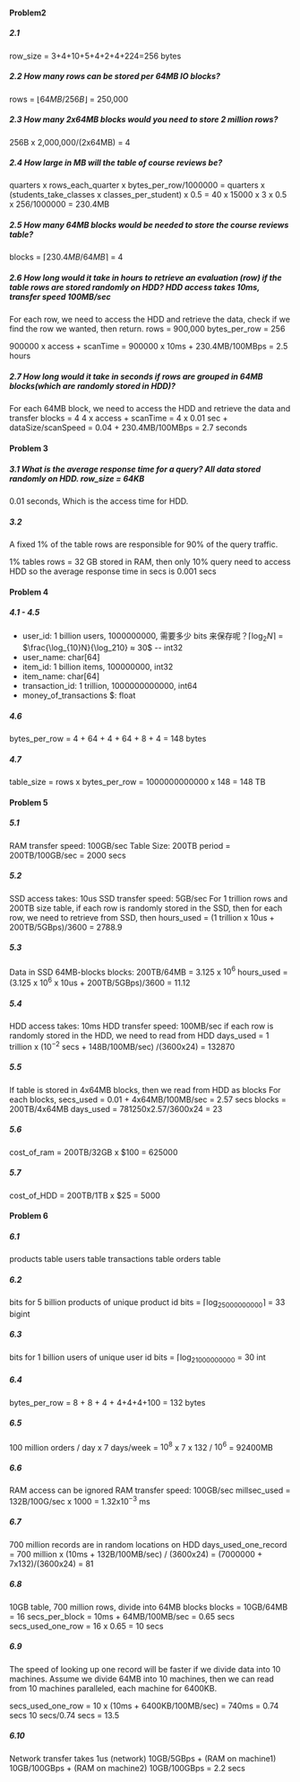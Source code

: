 #### Problem2
##### 2.1
row_size = 3+4+10+5+4+2+4+224=256 bytes
##### 2.2 How many rows can be stored per 64MB IO blocks?
rows = $\lfloor{64MB / 256B}\rfloor$ = 250,000
##### 2.3 How many 2x64MB blocks would you need to store 2 million rows?
256B x 2,000,000/(2x64MB) = 4
##### 2.4 How large in MB will the table of course reviews be?
quarters x rows_each_quarter x bytes_per_row/1000000 = quarters x (students_take_classes x classes_per_student) x 0.5
		= 40 x 15000 x 3 x 0.5 x 256/1000000 = 230.4MB
##### 2.5 How many 64MB blocks would be needed to store the course reviews table?
blocks = $\lceil230.4MB/64MB\rceil$ = 4
##### 2.6 How long would it take in hours to retrieve an evaluation (row) if the table rows are stored randomly on HDD? HDD access takes 10ms, transfer speed 100MB/sec
For each row, we need to access the HDD and retrieve the data, check if we find the row we wanted, then return. 
rows = 900,000
bytes_per_row = 256

900000 x access + scanTime = 900000 x 10ms + 230.4MB/100MBps = 2.5 hours
##### 2.7 How long would it take in seconds if rows are grouped in 64MB blocks(which are randomly stored in HDD)?
For each 64MB block, we need to access the HDD and retrieve the data and transfer
blocks = 4
4 x access + scanTime = 4 x 0.01 sec + dataSize/scanSpeed = 0.04 + 230.4MB/100MBps = 2.7 seconds

#### Problem 3
##### 3.1 What is the average response time for a query? All data stored randomly on HDD. row_size = 64KB
0.01 seconds, Which is the access time for HDD.


##### 3.2
A fixed 1% of the table rows are responsible for 90% of the query traffic.

1% tables rows = 32 GB stored in RAM, then only 10% query need to access HDD
so the average response time in secs is 0.001 secs
#### Problem 4
##### 4.1 - 4.5
- user_id: 1 billion users, 1000000000, 需要多少 bits 来保存呢？$\lceil\log_2N\rceil$ = $\frac{\log_{10}N}{\log_210} ≈ 30$  -- int32
- user_name: char[64]
- item_id: 1 billion items, 100000000, int32
- item_name: char[64]
- transaction_id: 1 trillion, 1000000000000, int64
- money_of_transactions $: float
##### 4.6
bytes_per_row = 4 + 64 + 4 + 64 + 8 + 4 = 148 bytes
##### 4.7 
table_size = rows x bytes_per_row = 1000000000000 x 148 = 148 TB
#### Problem 5
##### 5.1
RAM transfer speed: 100GB/sec
Table Size: 200TB
period = 200TB/100GB/sec = 2000 secs
##### 5.2
SSD access takes: 10us
SSD transfer speed: 5GB/sec
For 1 trillion rows and 200TB size table, 
if each row is randomly stored in the SSD, then for each row, we need to retrieve from SSD, then
hours_used = (1 trillion x 10us + 200TB/5GBps)/3600 = 2788.9
##### 5.3
Data in SSD 64MB-blocks
blocks: 200TB/64MB = 3.125 x $10^6$
hours_used = (3.125 x $10^6$ x 10us + 200TB/5GBps)/3600  = 11.12
##### 5.4
HDD access takes: 10ms
HDD transfer speed: 100MB/sec
if each row is randomly stored in the HDD, we need to read from HDD
days_used = 1 trillion x ($10^{-2}$ secs + 148B/100MB/sec) /(3600x24) = 132870
##### 5.5
If table is stored in 4x64MB blocks, then we read from HDD as blocks
For each blocks, secs_used = 0.01 + 4x64MB/100MB/sec = 2.57 secs
blocks = 200TB/4x64MB 
days_used = 781250x2.57/3600x24 = 23
##### 5.6
cost_of_ram = 200TB/32GB x $100 = 625000
##### 5.7
cost_of_HDD = 200TB/1TB x $25 = 5000
#### Problem 6
##### 6.1
products table
users table
transactions table
orders table
##### 6.2
bits for 5 billion products of unique product id
bits = $\lceil\log_25000000000\rceil$ = 33
bigint
##### 6.3
bits for 1 billion users of unique user id
bits = $\lceil\log_21000000000$ = 30
int
##### 6.4
bytes_per_row = 8 + 8 + 4 + 4+4+4+100 = 132 bytes
##### 6.5
100 million orders / day x 7 days/week = $10^8$ x 7 x 132 / $10^6$ = 92400MB
##### 6.6
RAM access can be ignored
RAM transfer speed: 100GB/sec
millsec_used = 132B/100G/sec x 1000 = 1.32x$10^{-3}$ ms
##### 6.7
700 million records are in random locations on HDD
days_used_one_record = 700 million x (10ms + 132B/100MB/sec) / (3600x24) = (7000000 + 7x132)/(3600x24) = 81
##### 6.8
10GB table, 700 million rows, divide into 64MB blocks
blocks = 10GB/64MB = 16 
secs_per_block = 10ms + 64MB/100MB/sec = 0.65 secs
secs_used_one_row = 16 x 0.65 = 10 secs
##### 6.9 
The speed of looking up one record will be faster if we divide data into 10 machines.
Assume we divide 64MB into 10 machines, then we can read from 10 machines paralleled, each machine for 6400KB.

secs_used_one_row = 10 x (10ms + 6400KB/100MB/sec) = 740ms = 0.74 secs
10 secs/0.74 secs = 13.5
##### 6.10
Network transfer takes 1us
(network) 10GB/5GBps + (RAM on machine1) 10GB/100GBps + (RAM on machine2) 10GB/100GBps  = 2.2 secs


